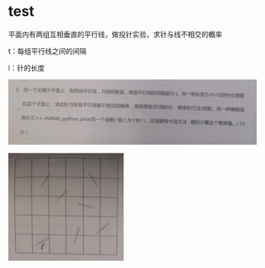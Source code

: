# test
平面内有两组互相垂直的平行线，做投针实验，求针与线不相交的概率<br>

t：每组平行线之间的间隔<br>

l：针的长度<br>

![](https://github.com/ChenDuBUAA/test/blob/master/part1.jpg)

![](https://github.com/ChenDuBUAA/test/blob/master/part2.jpg)
